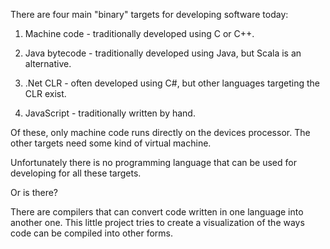There are four main "binary" targets for developing software today:

  1. Machine code - traditionally developed using C or C++.

  2. Java bytecode - traditionally developed using Java, but Scala is an alternative.

  3. .Net CLR - often developed using C#, but other languages targeting the CLR exist.

  4. JavaScript - traditionally written by hand.

Of these, only machine code runs directly on the devices processor.
The other targets need some kind of virtual machine.

Unfortunately there is no programming language that can be used for developing for all these targets.

Or is there?

There are compilers that can convert code written
in one language into another one.
This little project tries to create a visualization of
the ways code can be compiled into other forms.
